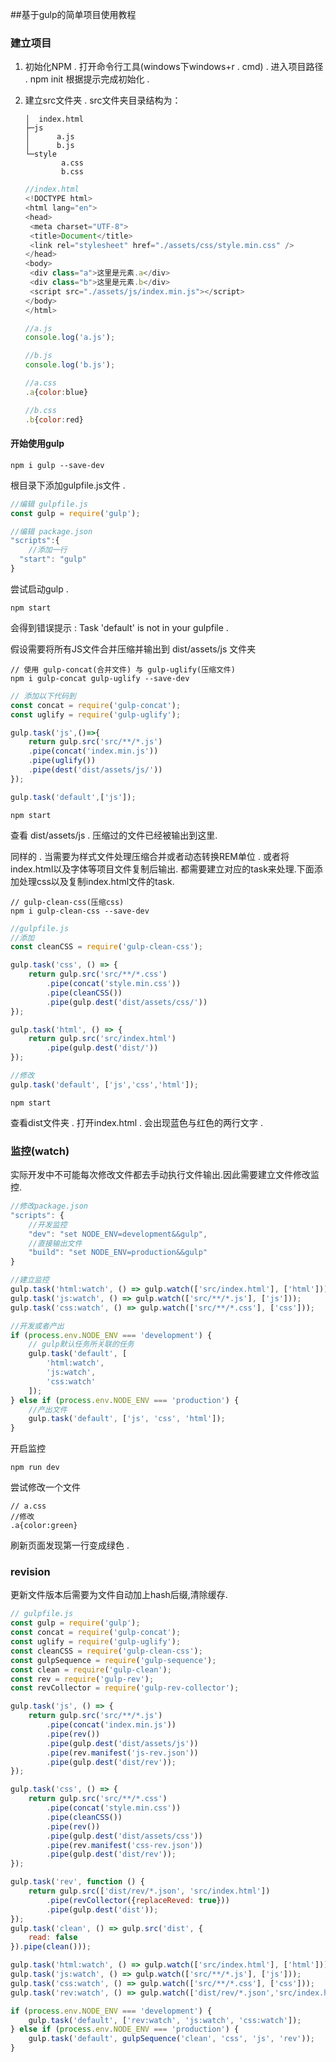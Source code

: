 ##基于gulp的简单项目使用教程

###	建立项目



1. 初始化NPM . 打开命令行工具(windows下windows+r . cmd) . 进入项目路径 . npm init 根据提示完成初始化 . 

2. 建立src文件夹 . src文件夹目录结构为：

       │  index.html
       ├─js
       │      a.js
       │      b.js
       └─style
               a.css
               b.css

   

   ```js
   //index.html
   <!DOCTYPE html>
   <html lang="en">
   <head>
   	<meta charset="UTF-8">
   	<title>Document</title>
   	<link rel="stylesheet" href="./assets/css/style.min.css" />
   </head>
   <body>
   	<div class="a">这里是元素.a</div>
   	<div class="b">这里是元素.b</div>
   	<script src="./assets/js/index.min.js"></script>
   </body>
   </html>

   //a.js
   console.log('a.js');

   //b.js
   console.log('b.js');

   //a.css
   .a{color:blue}

   //b.css
   .b{color:red}
   ```

#### 开始使用gulp

```
npm i gulp --save-dev
```

根目录下添加gulpfile.js文件 . 

```javascript
//编辑 gulpfile.js
const gulp = require('gulp');

//编辑 package.json
"scripts":{
    //添加一行
  "start": "gulp"  
} 
```

尝试启动gulp . 

```
npm start 
```

会得到错误提示 : Task 'default' is not in your gulpfile . 

假设需要将所有JS文件合并压缩并输出到 dist/assets/js 文件夹

```
// 使用 gulp-concat(合并文件) 与 gulp-uglify(压缩文件)
npm i gulp-concat gulp-uglify --save-dev
```

```javascript
// 添加以下代码到
const concat = require('gulp-concat');
const uglify = require('gulp-uglify');

gulp.task('js',()=>{
	return gulp.src('src/**/*.js')
	.pipe(concat('index.min.js'))
	.pipe(uglify())
	.pipe(dest('dist/assets/js/'))
});

gulp.task('default',['js']);
```

```
npm start
```

查看 dist/assets/js . 压缩过的文件已经被输出到这里.

同样的 . 当需要为样式文件处理压缩合并或者动态转换REM单位 . 或者将index.html以及字体等项目文件复制后输出. 都需要建立对应的task来处理.下面添加处理css以及复制index.html文件的task.

```
// gulp-clean-css(压缩css) 
npm i gulp-clean-css --save-dev
```

```js
//gulpfile.js
//添加
const cleanCSS = require('gulp-clean-css');

gulp.task('css', () => {
	return gulp.src('src/**/*.css')
		.pipe(concat('style.min.css'))
		.pipe(cleanCSS())
		.pipe(gulp.dest('dist/assets/css/'))
});

gulp.task('html', () => {
	return gulp.src('src/index.html')
		.pipe(gulp.dest('dist/'))
});

//修改
gulp.task('default', ['js','css','html']);
```

```
npm start
```

查看dist文件夹 . 打开index.html . 会出现蓝色与红色的两行文字 .



### 监控(watch) 



实际开发中不可能每次修改文件都去手动执行文件输出.因此需要建立文件修改监控.

```js
//修改package.json
"scripts": {
    //开发监控
    "dev": "set NODE_ENV=development&&gulp",
    //直接输出文件
    "build": "set NODE_ENV=production&&gulp"
}

//建立监控
gulp.task('html:watch', () => gulp.watch(['src/index.html'], ['html']));
gulp.task('js:watch', () => gulp.watch(['src/**/*.js'], ['js']));
gulp.task('css:watch', () => gulp.watch(['src/**/*.css'], ['css']));

//开发或者产出
if (process.env.NODE_ENV === 'development') {
	// gulp默认任务所关联的任务
	gulp.task('default', [
        'html:watch',
        'js:watch',
        'css:watch'
    ]);
} else if (process.env.NODE_ENV === 'production') {
	//产出文件
	gulp.task('default', ['js', 'css', 'html']);
}
```

开启监控

```
npm run dev
```

尝试修改一个文件

```
// a.css
//修改
.a{color:green}
```

刷新页面发现第一行变成绿色 . 



### revision

更新文件版本后需要为文件自动加上hash后缀,清除缓存.

```js
// gulpfile.js
const gulp = require('gulp');
const concat = require('gulp-concat');
const uglify = require('gulp-uglify');
const cleanCSS = require('gulp-clean-css');
const gulpSequence = require('gulp-sequence');
const clean = require('gulp-clean');
const rev = require('gulp-rev');
const revCollector = require('gulp-rev-collector');

gulp.task('js', () => {
	return gulp.src('src/**/*.js')
		.pipe(concat('index.min.js'))
		.pipe(rev())
		.pipe(gulp.dest('dist/assets/js'))
		.pipe(rev.manifest('js-rev.json'))
		.pipe(gulp.dest('dist/rev'));
});

gulp.task('css', () => {
	return gulp.src('src/**/*.css')
		.pipe(concat('style.min.css'))
		.pipe(cleanCSS())
		.pipe(rev())
		.pipe(gulp.dest('dist/assets/css'))
		.pipe(rev.manifest('css-rev.json'))
		.pipe(gulp.dest('dist/rev'));
});

gulp.task('rev', function () {
	return gulp.src(['dist/rev/*.json', 'src/index.html'])
		.pipe(revCollector({replaceReved: true}))
		.pipe(gulp.dest('dist'));
});
gulp.task('clean', () => gulp.src('dist', {
	read: false
}).pipe(clean()));

gulp.task('html:watch', () => gulp.watch(['src/index.html'], ['html']));
gulp.task('js:watch', () => gulp.watch(['src/**/*.js'], ['js']));
gulp.task('css:watch', () => gulp.watch(['src/**/*.css'], ['css']));
gulp.task('rev:watch', () => gulp.watch(['dist/rev/*.json','src/index.html'], ['rev']));

if (process.env.NODE_ENV === 'development') {
	gulp.task('default', ['rev:watch', 'js:watch', 'css:watch']);
} else if (process.env.NODE_ENV === 'production') {
	gulp.task('default', gulpSequence('clean', 'css', 'js', 'rev'));
}

```
